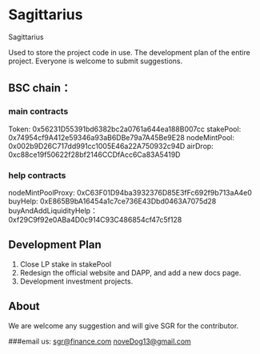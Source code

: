# Sagittarius
Sagittarius

Used to store the project code in use. The development plan of the entire project. Everyone is welcome to submit suggestions.


## BSC chain：

### main contracts
Token: 0x56231D55391bd6382bc2a0761a644ea188B007cc
stakePool: 0x74954cf9A412e59346a93aB6DBe79a7A45Be9E28
nodeMintPool: 0x002b9D26C717dd991cc1005E46a22A750932c94D
airDrop: 0xc88ce19f50622f28bf2146CCDfAcc6Ca83A5419D

### help contracts
nodeMintPoolProxy: 0xC63F01D94ba3932376D85E3fFc692f9b713aA4e0
buyHelp: 0xE865B9bA16454a1c7ce736E43Dbd0463A7075d28
buyAndAddLiquidityHelp：0xf29C9f92e0ABa4D0c914C93C486854cf47c5f128


## Development Plan
1. Close LP stake in stakePool
2. Redesign the official website and DAPP, and add a new docs page.
3. Development investment projects.

## About
 We are welcome any suggestion and will give SGR for the contributor.
 
 
 ###email us: 
 sgr@finance.com
 noveDog13@gmail.com
